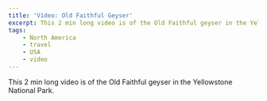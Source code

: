 ```yaml
---
title: 'Video: Old Faithful Geyser'
excerpt: This 2 min long video is of the Old Faithful geyser in the Yellowstone National Park.
tags:
    - North America
    - travel
    - USA
    - video
---
```


This 2 min long video is of the Old Faithful geyser in the Yellowstone National Park.

<?# ResponsiveYouTube dSsj5bEZ3mQ Title="Old Faithful Gesyer" /?>
